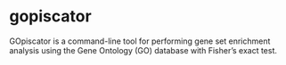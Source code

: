 # gopiscator
GOpiscator is a command-line tool for performing gene set enrichment analysis using the Gene Ontology (GO) database with Fisher’s exact test.
